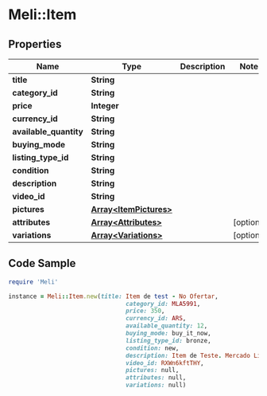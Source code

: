# Meli::Item

## Properties

Name | Type | Description | Notes
------------ | ------------- | ------------- | -------------
**title** | **String** |  | 
**category_id** | **String** |  | 
**price** | **Integer** |  | 
**currency_id** | **String** |  | 
**available_quantity** | **String** |  | 
**buying_mode** | **String** |  | 
**listing_type_id** | **String** |  | 
**condition** | **String** |  | 
**description** | **String** |  | 
**video_id** | **String** |  | 
**pictures** | [**Array&lt;ItemPictures&gt;**](ItemPictures.md) |  | 
**attributes** | [**Array&lt;Attributes&gt;**](Attributes.md) |  | [optional] 
**variations** | [**Array&lt;Variations&gt;**](Variations.md) |  | [optional] 

## Code Sample

```ruby
require 'Meli'

instance = Meli::Item.new(title: Item de test - No Ofertar,
                                 category_id: MLA5991,
                                 price: 350,
                                 currency_id: ARS,
                                 available_quantity: 12,
                                 buying_mode: buy_it_now,
                                 listing_type_id: bronze,
                                 condition: new,
                                 description: Item de Teste. Mercado Livre SDK,
                                 video_id: RXWn6kftTHY,
                                 pictures: null,
                                 attributes: null,
                                 variations: null)
```



